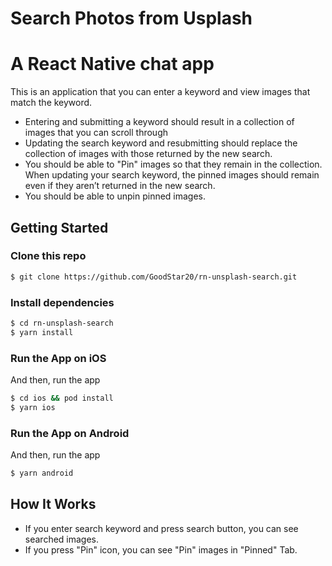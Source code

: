 # Search Photos from Usplash

# A React Native chat app

This is an application that you can enter a keyword and view images that match the keyword.

- Entering and submitting a keyword should result in a collection of images that you can scroll through
- Updating the search keyword and resubmitting should replace the collection of images with those returned by the new search.
- You should be able to "Pin" images so that they remain in the collection. When updating your search keyword, the pinned images should remain even if they aren’t returned in the new search.
- You should be able to unpin pinned images.

## Getting Started

### Clone this repo

```bash
$ git clone https://github.com/GoodStar20/rn-unsplash-search.git
```

### Install dependencies

```bash
$ cd rn-unsplash-search
$ yarn install
```

### Run the App on iOS

And then, run the app

```bash
$ cd ios && pod install
$ yarn ios
```

### Run the App on Android

And then, run the app

```bash
$ yarn android
```

## How It Works

- If you enter search keyword and press search button, you can see searched images.
- If you press "Pin" icon, you can see "Pin" images in "Pinned" Tab.
